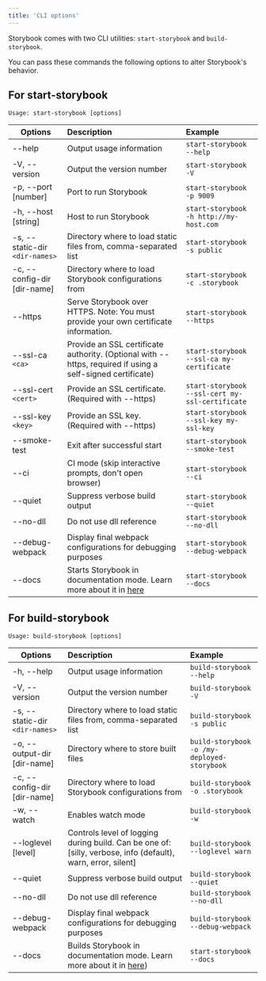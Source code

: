 ```yaml
---
title: 'CLI options'
---
```


Storybook comes with two CLI utilities: `start-storybook` and `build-storybook`.

You can pass these commands the following options to alter Storybook's behavior.

## For start-storybook

```plaintext
Usage: start-storybook [options]
```

| Options                        | Description                                                                                                                                    | Example                                         |
| ------------------------------ | :--------------------------------------------------------------------------------------------------------------------------------------------- | :---------------------------------------------- |
| --help                         | Output usage information                                                                                                                       | `start-storybook --help`                        |
| -V, --version                  | Output the version number                                                                                                                      | `start-storybook -V`                            |
| -p, --port [number]            | Port to run Storybook                                                                                                                          | `start-storybook -p 9009`                       |
| -h, --host [string]            | Host to run Storybook                                                                                                                          | `start-storybook -h http://my-host.com`         |
| -s, --static-dir `<dir-names>` | Directory where to load static files from, comma-separated list                                                                                | `start-storybook -s public`                     |
| -c, --config-dir [dir-name]    | Directory where to load Storybook configurations from                                                                                          | `start-storybook -c .storybook`                 |
| --https                        | Serve Storybook over HTTPS. Note: You must provide your own certificate information.                                                           | `start-storybook --https`                       |
| --ssl-ca `<ca>`                | Provide an SSL certificate authority. (Optional with --https, required if using a self-signed certificate)                                     | `start-storybook --ssl-ca my-certificate`       |
| --ssl-cert `<cert>`            | Provide an SSL certificate. (Required with --https)                                                                                            | `start-storybook --ssl-cert my-ssl-certificate` |
| --ssl-key `<key>`              | Provide an SSL key. (Required with --https)                                                                                                    | `start-storybook --ssl-key my-ssl-key`          |
| --smoke-test                   | Exit after successful start                                                                                                                    | `start-storybook --smoke-test`                  |
| --ci                           | CI mode (skip interactive prompts, don't open browser)                                                                                         | `start-storybook --ci`                          |
| --quiet                        | Suppress verbose build output                                                                                                                  | `start-storybook --quiet`                       |
| --no-dll                       | Do not use dll reference                                                                                                                       | `start-storybook --no-dll`                      |
| --debug-webpack                | Display final webpack configurations for debugging purposes                                                                                    | `start-storybook --debug-webpack`               |
| --docs                         | Starts Storybook in documentation mode. Learn more about it in [here](../writing-docs/build-documentation.md#preview-storybooks-documentation) | `start-storybook --docs`                        |

## For build-storybook

```plaintext
Usage: build-storybook [options]
```

| Options                        | Description                                                                                                                                     | Example                                     |
| ------------------------------ | :---------------------------------------------------------------------------------------------------------------------------------------------- | :------------------------------------------ |
| -h, --help                     | Output usage information                                                                                                                        | `build-storybook --help`                    |
| -V, --version                  | Output the version number                                                                                                                       | `build-storybook -V`                        |
| -s, --static-dir `<dir-names>` | Directory where to load static files from, comma-separated list                                                                                 | `build-storybook -s public`                 |
| -o, --output-dir [dir-name]    | Directory where to store built files                                                                                                            | `build-storybook -o /my-deployed-storybook` |
| -c, --config-dir [dir-name]    | Directory where to load Storybook configurations from                                                                                           | `build-storybook -o .storybook`             |
| -w, --watch                    | Enables watch mode                                                                                                                              | `build-storybook -w`                        |
| --loglevel [level]             | Controls level of logging during build. Can be one of: [silly, verbose, info (default), warn, error, silent]                                    | `build-storybook --loglevel warn`           |
| --quiet                        | Suppress verbose build output                                                                                                                   | `build-storybook --quiet`                   |
| --no-dll                       | Do not use dll reference                                                                                                                        | `build-storybook --no-dll`                  |
| --debug-webpack                | Display final webpack configurations for debugging purposes                                                                                     | `build-storybook --debug-webpack`           |
| --docs                         | Builds Storybook in documentation mode. Learn more about it in [here](../writing-docs/build-documentation.md#publish-storybooks-documentation)) | `start-storybook --docs`                    |
